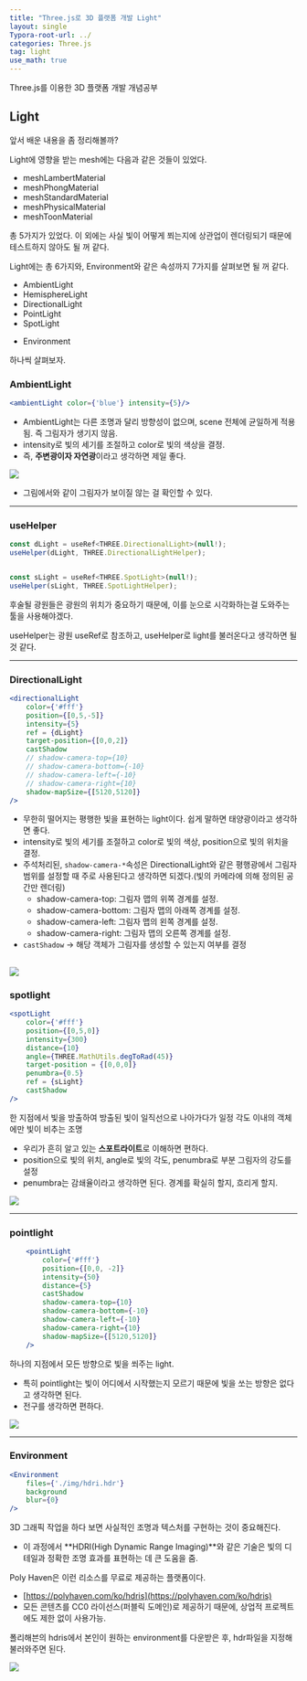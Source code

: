 ```yaml
---
title: "Three.js로 3D 플랫폼 개발 Light"
layout: single
Typora-root-url: ../
categories: Three.js
tag: light
use_math: true
---
```


Three.js를 이용한 3D 플랫폼 개발 개념공부

## Light
앞서 배운 내용을 좀 정리해볼까?

Light에 영향을 받는 mesh에는 다음과 같은 것들이 있었다.
- meshLambertMaterial
- meshPhongMaterial
- meshStandardMaterial
- meshPhysicalMaterial
- meshToonMaterial

총 5가지가 있었다.
이 외에는 사실 빛이 어떻게 쬐는지에 상관업이 렌더링되기 때문에 테스트하지 않아도 될 꺼 같다.

Light에는 총 6가지와, Environment와 같은 속성까지 7가지를 살펴보면 될 꺼 같다.
- AmbientLight
- HemisphereLight
- DirectionalLight
- PointLight
- SpotLight
+ Environment

하나씩 살펴보자.

### AmbientLight
```jsx
<ambientLight color={'blue'} intensity={5}/>
```
- AmbientLight는 다른 조명과 달리 방향성이 없으며, scene 전체에 균일하게 적용됨. 즉 그림자가 생기지 않음.
- intensity로 빛의 세기를 조절하고 color로 빛의 색상을 결정.
- 즉, **주변광이자 자연광**이라고 생각하면 제일 좋다.

![]({{site.url}}/images/2025-01-28-threejs-light/ambient.png)
- 그림에서와 같이 그림자가 보이질 않는 걸 확인할 수 있다.

-----

### useHelper
```jsx
const dLight = useRef<THREE.DirectionalLight>(null!);
useHelper(dLight, THREE.DirectionalLightHelper);


const sLight = useRef<THREE.SpotLight>(null!);
useHelper(sLight, THREE.SpotLightHelper);
```

후술될 광원들은 광원의 위치가 중요하기 때문에, 이를 눈으로 시각화하는걸 도와주는 툴을 사용해야겠다.

useHelper는 광원 useRef로 참조하고, useHelper로 light를 불러온다고 생각하면 될 것 같다.

----

### DirectionalLight
```jsx
<directionalLight 
    color={'#fff'} 
    position={[0,5,-5]} 
    intensity={5}
    ref = {dLight}
    target-position={[0,0,2]}
    castShadow
    // shadow-camera-top={10}
    // shadow-camera-bottom={-10}
    // shadow-camera-left={-10}
    // shadow-camera-right={10}
    shadow-mapSize={[5120,5120]}
/>
```
- 무한히 떨어지는 평행한 빛을 표현하는 light이다. 쉽게 말하면 태양광이라고 생각하면 좋다.
- intensity로 빛의 세기를 조절하고 color로 빛의 색상, position으로 빛의 위치을 결정.
- 주석처리된, `shadow-camera-*`속성은 DirectionalLight와 같은 평행광에서 그림자 범위를 설정할 때 주로 사용된다고 생각하면 되겠다.(빛의 카메라에 의해 정의된 공간만 렌더링)
    - shadow-camera-top: 그림자 맵의 위쪽 경계를 설정.
    - shadow-camera-bottom: 그림자 맵의 아래쪽 경계를 설정.
    - shadow-camera-left: 그림자 맵의 왼쪽 경계를 설정.
    - shadow-camera-right: 그림자 맵의 오른쪽 경계를 설정.
- `castShadow` → 해당 객체가 그림자를 생성할 수 있는지 여부를 결정

![]({{site.url}}/images/2025-01-28-threejs-light/directional.png)
-----

### spotlight
```jsx
<spotLight
    color={'#fff'} 
    position={[0,5,0]} 
    intensity={300}
    distance={10}
    angle={THREE.MathUtils.degToRad(45)}
    target-position = {[0,0,0]}
    penumbra={0.5}
    ref = {sLight}
    castShadow
/>
```
한 지점에서 빛을 방출하여 방출된 빛이 일직선으로 나아가다가 일정 각도 이내의 객체에만 빛이 비추는 조명
- 우리가 흔히 알고 있는 **스포트라이트**로 이해하면 편하다.
- position으로 빛의 위치, angle로 빛의 각도, penumbra로 부분 그림자의 강도를 설정
- penumbra는 감쇄율이라고 생각하면 된다. 경계를 확실히 할지, 흐리게 할지.

![]({{site.url}}/images/2025-01-28-threejs-light/spot.png)

----

### pointlight
```jsx
    <pointLight
        color={'#fff'} 
        position={[0,0, -2]} 
        intensity={50}
        distance={5}
        castShadow
        shadow-camera-top={10}
        shadow-camera-bottom={-10}
        shadow-camera-left={-10}
        shadow-camera-right={10}
        shadow-mapSize={[5120,5120]}
    />
```
하나의 지점에서 모든 방향으로 빛을 쐬주는 light. 
- 특히 pointlight는 빛이 어디에서 시작했는지 모르기 때문에 빛을 쏘는 방향은 없다고 생각하면 된다. 
- 전구를 생각하면 편하다.

![]({{site.url}}/images/2025-01-28-threejs-light/spot.png)

----

### Environment
```jsx
<Environment
    files={'./img/hdri.hdr'}
    background
    blur={0}
/>
```
3D 그래픽 작업을 하다 보면 사실적인 조명과 텍스처를 구현하는 것이 중요해진다. 
- 이 과정에서 **HDRI(High Dynamic Range Imaging)**와 같은 기술은 빛의 디테일과 정확한 조명 효과를 표현하는 데 큰 도움을 줌.

Poly Haven은 이런 리소스를 무료로 제공하는 플랫폼이다.
- [https://polyhaven.com/ko/hdris](https://polyhaven.com/ko/hdris)
-  모든 콘텐츠를 CC0 라이선스(퍼블릭 도메인)로 제공하기 때문에, 상업적 프로젝트에도 제한 없이 사용가능.

폴리해븐의 hdris에서 본인이 원하는 environment를 다운받은 후, hdr파일을 지정해 불러와주면 된다.

![]({{site.url}}/images/2025-01-28-threejs-light/environment.png)

